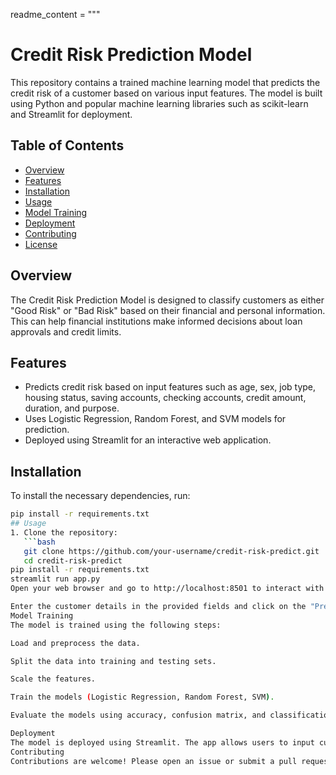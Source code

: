 readme_content = """
# Credit Risk Prediction Model

This repository contains a trained machine learning model that predicts the credit risk of a customer based on various input features. The model is built using Python and popular machine learning libraries such as scikit-learn and Streamlit for deployment.

## Table of Contents
- [Overview](#overview)
- [Features](#features)
- [Installation](#installation)
- [Usage](#usage)
- [Model Training](#model-training)
- [Deployment](#deployment)
- [Contributing](#contributing)
- [License](#license)

## Overview
The Credit Risk Prediction Model is designed to classify customers as either "Good Risk" or "Bad Risk" based on their financial and personal information. This can help financial institutions make informed decisions about loan approvals and credit limits.

## Features
- Predicts credit risk based on input features such as age, sex, job type, housing status, saving accounts, checking accounts, credit amount, duration, and purpose.
- Uses Logistic Regression, Random Forest, and SVM models for prediction.
- Deployed using Streamlit for an interactive web application.

## Installation
To install the necessary dependencies, run:
```bash
pip install -r requirements.txt
## Usage
1. Clone the repository:
   ```bash
   git clone https://github.com/your-username/credit-risk-predict.git
   cd credit-risk-predict
pip install -r requirements.txt
streamlit run app.py
Open your web browser and go to http://localhost:8501 to interact with the app.

Enter the customer details in the provided fields and click on the "Predict" button to get the credit risk prediction.
Model Training
The model is trained using the following steps:

Load and preprocess the data.

Split the data into training and testing sets.

Scale the features.

Train the models (Logistic Regression, Random Forest, SVM).

Evaluate the models using accuracy, confusion matrix, and classification report.

Deployment
The model is deployed using Streamlit. The app allows users to input customer details and get a prediction of their credit risk.
Contributing
Contributions are welcome! Please open an issue or submit a pull request for any improvements or bug fixes.

